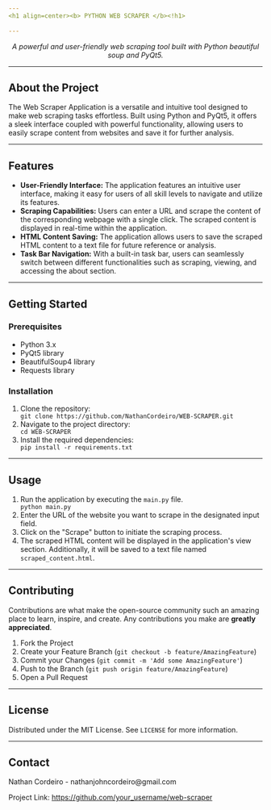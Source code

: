 ```yaml
---
<h1 align=center><b> PYTHON WEB SCRAPER </b><!h1>
  
---
```


<div align="center">
  <i>A powerful and user-friendly web scraping tool built with Python beautiful soup and PyQt5.</i>
</div>

<hr>

<h2>About the Project</h2>
    <p>The Web Scraper Application is a versatile and intuitive tool designed to make web scraping tasks effortless. Built using Python and PyQt5, it offers a sleek interface coupled with powerful functionality, allowing users to easily scrape content from websites and save it for further analysis.</p>

<hr>

  <h2>Features</h2>
    <ul>
        <li><strong>User-Friendly Interface:</strong> The application features an intuitive user interface, making it easy for users of all skill levels to navigate and utilize its features.</li>
        <li><strong>Scraping Capabilities:</strong> Users can enter a URL and scrape the content of the corresponding webpage with a single click. The scraped content is displayed in real-time within the application.</li>
        <li><strong>HTML Content Saving:</strong> The application allows users to save the scraped HTML content to a text file for future reference or analysis.</li>
        <li><strong>Task Bar Navigation:</strong> With a built-in task bar, users can seamlessly switch between different functionalities such as scraping, viewing, and accessing the about section.</li>
    </ul>

  <hr>

  <h2>Getting Started</h2>
    <h3>Prerequisites</h3>
    <ul>
        <li>Python 3.x</li>
        <li>PyQt5 library</li>
        <li>BeautifulSoup4 library</li>
        <li>Requests library</li>
    </ul>

   <h3>Installation</h3>
    <ol>
        <li>Clone the repository:</li>
        <code>git clone https://github.com/NathanCordeiro/WEB-SCRAPER.git</code>
        <li>Navigate to the project directory:</li>
        <code>cd WEB-SCRAPER</code>
        <li>Install the required dependencies:</li>
        <code>pip install -r requirements.txt</code>
    </ol>

  <hr>

   <h2>Usage</h2>
    <ol>
        <li>Run the application by executing the <code>main.py</code> file.</li>
        <code>python main.py</code>
        <li>Enter the URL of the website you want to scrape in the designated input field.</li>
        <li>Click on the "Scrape" button to initiate the scraping process.</li>
        <li>The scraped HTML content will be displayed in the application's view section. Additionally, it will be saved to a text file named <code>scraped_content.html</code>.</li>
    </ol>

   <hr>

   <h2>Contributing</h2>
    <p>Contributions are what make the open-source community such an amazing place to learn, inspire, and create. Any contributions you make are <strong>greatly appreciated</strong>.</p>
    <ol>
        <li>Fork the Project</li>
        <li>Create your Feature Branch (<code>git checkout -b feature/AmazingFeature</code>)</li>
        <li>Commit your Changes (<code>git commit -m 'Add some AmazingFeature'</code>)</li>
        <li>Push to the Branch (<code>git push origin feature/AmazingFeature</code>)</li>
        <li>Open a Pull Request</li>
    </ol>

   <hr>

  <h2>License</h2>
    <p>Distributed under the MIT License. See <code>LICENSE</code> for more information.</p>

   <hr>

   <h2>Contact</h2>
    <p>Nathan Cordeiro - <a>nathanjohncordeiro@gmail.com</a></p>
    <p>Project Link: <a href="https://github.com/NathanCordeiro/WEB-SCRAPER">https://github.com/your_username/web-scraper</a></p>

